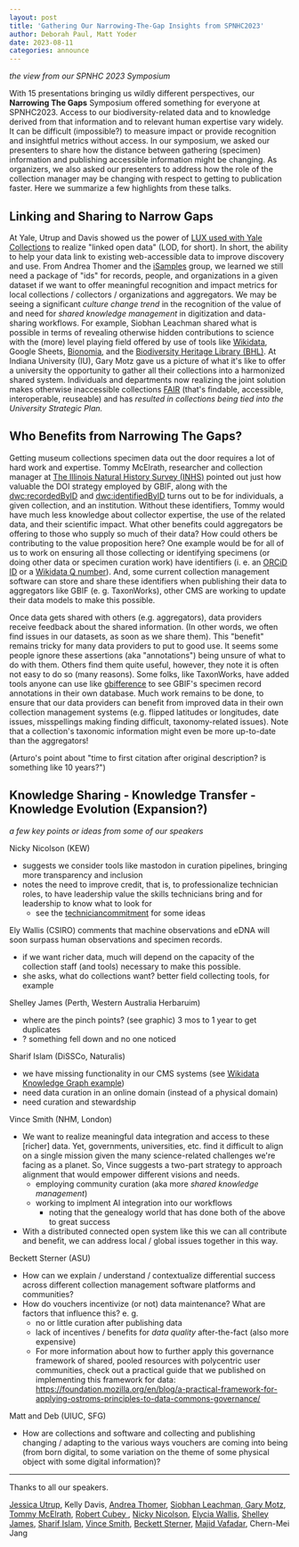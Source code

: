 ```yaml
---
layout: post
title: 'Gathering Our Narrowing-The-Gap Insights from SPNHC2023'
author: Deborah Paul, Matt Yoder
date: 2023-08-11
categories: announce
---
```

_the view from our SPNHC 2023 Symposium_

With 15 presentations bringing us wildly different perspectives, our **Narrowing The Gaps** Symposium offered something for everyone at SPNHC2023. Access to our biodiversity-related data and to knowledge derived from that information and to relevant human expertise vary widely. It can be difficult (impossible?) to measure impact or provide recognition and insightful metrics without access. In our symposium, we asked our presenters to share how the distance between gathering (specimen) information and publishing accessible information might be changing. As organizers, we also asked our presenters to address how the role of the collection manager may be changing with respect to getting to publication faster. Here we summarize a few highlights from these talks.

## Linking and Sharing to Narrow Gaps
At Yale, Utrup and Davis showed us the power of [LUX used with Yale Collections](https://lux.collections.yale.edu/ "LUX: Yale Collections Discovery") to realize "linked open data" (LOD, for short). In short, the ability to help your data link to existing web-accessible data to improve discovery and use. From Andrea Thomer and the [iSamples](https://isamplesorg.github.io/home/) group, we learned we still need a package of "ids" for records, people, and organizations in a given dataset if we want to offer meaningful recognition and impact metrics for local collections / collectors / organizations and aggregators. We may be seeing a significant _culture change trend_ in the recognition of the value of and need for _shared knowledge management_ in digitization and data-sharing workflows. For example, Siobhan Leachman shared what is possible in terms of revealing otherwise hidden contributions to science with the (more) level playing field offered by use of tools like [Wikidata](https://www.wikidata.org), Google Sheets, [Bionomia](https://bionomia.net/), and the [Biodiversity Heritage Library (BHL)](https://www.biodiversitylibrary.org/). At Indiana University (IU), Gary Motz gave us a picture of what it's like to offer a university the opportunity to gather all their collections into a harmonized shared system. Individuals and departments now realizing the joint solution makes otherwise inaccessible collections [FAIR](https://www.go-fair.org/fair-principles/) (that's findable, accessible, interoperable, reuseable) and has _resulted in collections being tied into the University Strategic Plan._

## Who Benefits from Narrowing The Gaps?
Getting museum collections specimen data out the door requires a lot of hard work and expertise. Tommy McElrath, researcher and collection manager at [The Illinois Natural History Survey (INHS)](https://inhs.illinois.edu/) pointed out just how valuable the DOI strategy employed by GBIF, along with the [dwc:recordedByID](https://dwc.tdwg.org/terms/#dwc:recordedByID) and [dwc:identifiedByID](https://dwc.tdwg.org/terms/#dwc:identifiedByID) turns out to be for individuals, a given collection, and an institution. Without these identifiers, Tommy would have much less knowledge about collector expertise, the use of the related data, and their scientific impact. What other benefits could aggregators be offering to those who supply so much of their data? How could others be contributing to the value proposition here? One example would be for all of us to work on ensuring all those collecting or identifying specimens (or doing other data or specimen curation work) have identifiers (i. e. an [ORCiD ID](https://orcid.org/) or a [Wikidata Q number](https://www.wikidata.org/wiki/Q43649390)). And, some current collection management software can store and share these identifiers when publishing their data to aggregators like GBIF (e. g. TaxonWorks), other CMS are working to update their data models to make this possible.

Once data gets shared with others (e.g. aggregators), data providers receive feedback about the shared information. (In other words, we often find issues in our datasets, as soon as we share them). This "benefit" remains tricky for many data providers to put to good use. It seems some people ignore these assertions (aka "annotations") being unsure of what to do with them. Others find them quite useful, however, they note it is often not easy to do so (many reasons). Some folks, like TaxonWorks, have added tools anyone can use like [gbifference](https://github.com/SpeciesFileGroup/gbifference "JavaScript widget that compares your DwC-mapped and shared data to that in GBIF, highlighting issues GBIF has found.") to see GBIF's specimen record annotations in their own database. Much work remains to be done, to ensure that our data providers can benefit from improved data in their own collection management systems (e.g. flipped latitudes or longitudes, date issues, misspellings making finding difficult, taxonomy-related issues). Note that a collection's taxonomic information might even be more up-to-date than the aggregators!

(Arturo's point about "time to first citation after original description? is something like 10 years?")

## Knowledge Sharing - Knowledge Transfer - Knowledge Evolution (Expansion?)
_a few key points or ideas from some of our speakers_

Nicky Nicolson (KEW)  
- suggests we consider tools like mastodon in curation pipelines, bringing more transparency and inclusion
- notes the need to improve credit, that is, to professionalize technician roles, to have leadership value the skills technicians bring and for leadership to know what to look for
    - see the [techniciancommitment](https://www.techniciancommitment.org.uk/) for some ideas

Ely Wallis (CSIRO) comments that machine observations and eDNA will soon surpass human observations and specimen records.  
- if we want richer data, much will depend on the capacity of the collection staff (and tools) necessary to make this possible.
- she asks, what do collections want? better field collecting tools, for example

Shelley James (Perth, Western Australia Herbaruim)  
- where are the pinch points? (see graphic) 3 mos to 1 year to get duplicates
- ? something fell down and no one noticed

Sharif Islam (DiSSCo, Naturalis)  
- we have missing functionality in our CMS systems (see [Wikidata Knowledge Graph example](https://w.wiki/6hBD))
- need data curation in an online domain (instead of a physical domain)
- need curation and stewardship

Vince Smith (NHM, London)  
- We want to realize meaningful data integration and access to these [richer] data. Yet, governments, universities, etc. find it difficult to align on a single mission given the many science-related challenges we're facing as a planet. So, Vince suggests a two-part strategy to approach alignment that would empower different visions and needs.
  - employing community curation (aka more _shared knowledge management_)
  - working to implment AI integration into our workflows
    - noting that the genealogy world that has done both of the above to great success
- With a distributed connected open system like this we can all contribute and benefit, we can address local / global issues together in this way.

Beckett Sterner (ASU)  
- How can we explain / understand / contextualize differential success across different collection management software platforms and communities?
- How do vouchers incentivize (or not) data maintenance? What are factors that influence this? e. g.
  - no or little curation after publishing data
  - lack of incentives / benefits for _data quality_ after-the-fact (also more expensive)
  - For more information about how to further apply this governance framework of shared, pooled resources with polycentric user communities, check out a practical guide that we published on implementing this framework for data: https://foundation.mozilla.org/en/blog/a-practical-framework-for-applying-ostroms-principles-to-data-commons-governance/

Matt and Deb (UIUC, SFG)
- How are collections and software and collecting and publishing changing / adapting to the various ways vouchers are coming into being (from born digital, to some variation on the theme of some physical object with some digital information)?

----------

Thanks to all our speakers. 

[Jessica Utrup](https://orcid.org/0000-0001-5201-8235), Kelly Davis, [Andrea Thomer](https://orcid.org/0000-0001-6238-3498), [Siobhan Leachman](https://orcid.org/0000-0002-5398-7721),[ Gary Motz](https://orcid.org/0000-0002-6712-2139), [Tommy McElrath](https://orcid.org/0000-0003-0390-4227), [Robert Cubey ](https://orcid.org/0000-0001-7902-3843), [Nicky Nicolson](https://orcid.org/0000-0003-3700-4884), [Elycia Wallis](https://orcid.org/0000-0001-6017-0894), [Shelley James](https://orcid.org/0000-0003-1105-1850), [Sharif Islam](https://orcid.org/0000-0001-8050-0299), [Vince Smith](https://orcid.org/0000-0001-5297-7452), [Beckett Sterner](https://orcid.org/0000-0001-5219-7616), [Majid Vafadar](https://orcid.org/0000-0002-2958-7138), Chern-Mei Jang 
